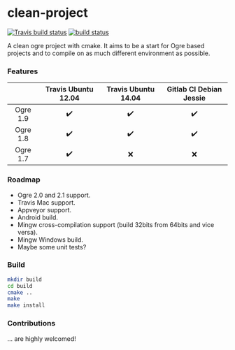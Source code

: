 # clean-project
[![Travis build status](https://travis-ci.org/ogre3d/clean-project.svg?branch=master)](https://travis-ci.org/ogre3d/clean-project) [![build status](https://gitlab.com/ci/projects/17554/status.png?ref=master)](https://gitlab.com/ci/projects/17554?ref=master)

A clean ogre project with cmake. It aims to be a start for Ogre based projects and to compile on as much different environment as possible.

### Features

|         | Travis Ubuntu 12.04 | Travis Ubuntu 14.04 | Gitlab CI Debian Jessie|
|:-------:|:-------------------:|:-------------------:|:----------------------:|
|Ogre 1.9 | :heavy_check_mark:  | :heavy_check_mark:  | :heavy_check_mark:     |
|Ogre 1.8 | :heavy_check_mark:  | :heavy_check_mark:  | :heavy_check_mark:     |
|Ogre 1.7 | :heavy_check_mark:  | :x:                 | :x:                    |

### Roadmap
- Ogre 2.0 and 2.1 support.
- Travis Mac support.
- Appveyor support.
- Android build.
- Mingw cross-compilation support (build 32bits from 64bits and vice versa).
- Mingw Windows build.
- Maybe some unit tests?

### Build
```bash
mkdir build
cd build
cmake ..
make
make install
```

### Contributions
... are highly welcomed!
